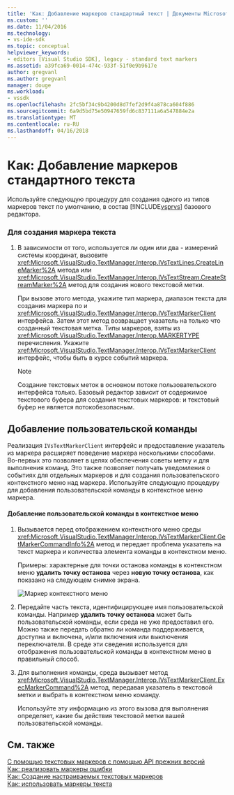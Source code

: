 ```yaml
---
title: 'Как: Добавление маркеров стандартный текст | Документы Microsoft'
ms.custom: ''
ms.date: 11/04/2016
ms.technology:
- vs-ide-sdk
ms.topic: conceptual
helpviewer_keywords:
- editors [Visual Studio SDK], legacy - standard text markers
ms.assetid: a39fca69-0014-474c-933f-51f0e9b9617e
author: gregvanl
ms.author: gregvanl
manager: douge
ms.workload:
- vssdk
ms.openlocfilehash: 2fc5bf34c9b4200d8d7fef2d9f4a878ca604f886
ms.sourcegitcommit: 6a9d5bd75e50947659fd6c837111a6a547884e2a
ms.translationtype: MT
ms.contentlocale: ru-RU
ms.lasthandoff: 04/16/2018
---
```

# <a name="how-to-add-standard-text-markers"></a>Как: Добавление маркеров стандартного текста
Используйте следующую процедуру для создания одного из типов маркеров текст по умолчанию, в состав [!INCLUDE[vsprvs](../code-quality/includes/vsprvs_md.md)] базового редактора.  
  
### <a name="to-create-a-text-marker"></a>Для создания маркера текста  
  
1.  В зависимости от того, используется ли один или два - измерений системы координат, вызовите <xref:Microsoft.VisualStudio.TextManager.Interop.IVsTextLines.CreateLineMarker%2A> метода или <xref:Microsoft.VisualStudio.TextManager.Interop.IVsTextStream.CreateStreamMarker%2A> метод для создания нового текстовой метки.  
  
     При вызове этого метода, укажите тип маркера, диапазон текста для создания маркера по и <xref:Microsoft.VisualStudio.TextManager.Interop.IVsTextMarkerClient> интерфейса. Затем этот метод возвращает указатель на только что созданный текстовая метка. Типы маркеров, взяты из <xref:Microsoft.VisualStudio.TextManager.Interop.MARKERTYPE> перечисления. Укажите <xref:Microsoft.VisualStudio.TextManager.Interop.IVsTextMarkerClient> интерфейс, чтобы быть в курсе событий маркера.  
  
    > [!NOTE]
    >  Создание текстовых меток в основном потоке пользовательского интерфейса только. Базовый редактор зависит от содержимое текстового буфера для создания текстовых маркеров: и текстовый буфер не является потокобезопасным.  
  
## <a name="adding-a-custom-command"></a>Добавление пользовательской команды  
 Реализация `IVsTextMarkerClient` интерфейс и предоставление указатель из маркера расширяет поведение маркера несколькими способами. Во-первых это позволяет в целях обеспечения советы метку и для выполнения команд. Это также позволяет получать уведомления о событиях для отдельных маркеров и для создания пользовательского контекстного меню над маркера. Используйте следующую процедуру для добавления пользовательской команды в контекстное меню маркера.  
  
#### <a name="to-add-a-custom-command-to-the-context-menu"></a>Добавление пользовательской команды в контекстное меню  
  
1.  Вызывается перед отображением контекстного меню среды <xref:Microsoft.VisualStudio.TextManager.Interop.IVsTextMarkerClient.GetMarkerCommandInfo%2A> метод и передает проблема указатель на текст маркера и количества элемента команды в контекстном меню.  
  
     Примеры: характерные для точки останова команды в контекстном меню **удалить точку останова** через **новую точку останова**, как показано на следующем снимке экрана.  
  
     ![Маркер контекстного меню](../extensibility/media/vsmarkercontextmenu.gif "vsMarkercontextmenu")  
  
2.  Передайте часть текста, идентифицирующее имя пользовательской команды. Например **удалить точку останова** может быть пользовательской команды, если среда не уже предоставил его. Можно также передать обратно ли команда поддерживается, доступна и включена, и/или включения или выключения переключателя. В среде эти сведения используется для отображения пользовательской команды в контекстном меню в правильный способ.  
  
3.  Для выполнения команды, среда вызывает метод <xref:Microsoft.VisualStudio.TextManager.Interop.IVsTextMarkerClient.ExecMarkerCommand%2A> метод, передавая указатель в текстовой метки и выбрать в контекстном меню команду.  
  
     Используйте эту информацию из этого вызова для выполнения определяет, какие бы действия текстовой метки вашей пользовательской команды.  
  
## <a name="see-also"></a>См. также  
 [С помощью текстовых маркеров с помощью API прежних версий](../extensibility/using-text-markers-with-the-legacy-api.md)   
 [Как: реализовать маркеры ошибки](../extensibility/how-to-implement-error-markers.md)   
 [Как: Создание настраиваемых текстовых маркеров](../extensibility/how-to-create-custom-text-markers.md)   
 [Как: использовать маркеры текста](../extensibility/how-to-use-text-markers.md)